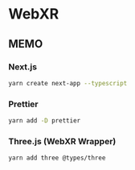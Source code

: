 # WebXR

## MEMO

### Next.js

```sh
yarn create next-app --typescript
```

### Prettier

```sh
yarn add -D prettier
```

### Three.js (WebXR Wrapper)

```sh
yarn add three @types/three
```
